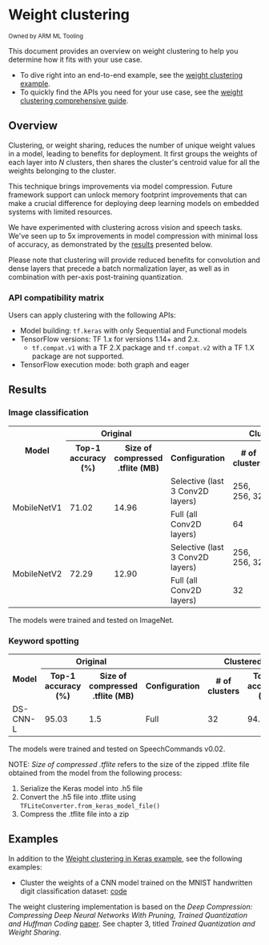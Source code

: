 # Weight clustering

<sub>Owned by ARM ML Tooling</sub>

This document provides an overview on weight clustering to help you determine how it fits with your use case.

- To dive right into an end-to-end example, see the [weight clustering example](clustering_example.ipynb).
- To quickly find the APIs you need for your use case, see the [weight clustering comprehensive guide](clustering_comprehensive_guide.ipynb).

## Overview

Clustering, or weight sharing, reduces the number of unique weight values in a model, leading to benefits for deployment. It first groups the weights of each layer into *N* clusters, then shares the cluster's centroid value for all the weights belonging to the cluster.

This technique brings improvements via model compression. Future framework support can unlock memory footprint improvements that can make a crucial difference for deploying deep learning models on embedded systems with limited resources.

We have experimented with clustering across vision and speech tasks. We've seen up to 5x improvements in model compression with minimal loss of accuracy, as demonstrated by the [results](#results) presented below.

Please note that clustering will provide reduced benefits for convolution and dense layers that precede a batch normalization layer, as well as in combination with per-axis post-training quantization.

### API compatibility matrix

Users can apply clustering with the following APIs:

*   Model building: `tf.keras` with only Sequential and Functional models
*   TensorFlow versions: TF 1.x for versions 1.14+ and 2.x.
    *   `tf.compat.v1` with a TF 2.X package and `tf.compat.v2` with a TF 1.X
        package are not supported.
*   TensorFlow execution mode: both graph and eager

## Results

### Image classification

<table>
  <tr>
    <th rowspan="2">Model</th>
    <th colspan="2">Original</th>
    <th colspan="4">Clustered</th>
  </tr>
  <tr>
  <th>Top-1 accuracy (%)</th>
    <th>Size of compressed .tflite (MB)</th>
    <th>Configuration</th>
    <th># of clusters</th>
    <th>Top-1 accuracy (%)</th>
    <th>Size of compressed .tflite (MB)</th>
  </tr>
  <tr>
    <td rowspan="3">MobileNetV1</td>
    <td rowspan="3">71.02</td>
    <td rowspan="3">14.96</td>
  </tr>
  <tr>
    <td>Selective (last 3 Conv2D layers)</td>
    <td>256, 256, 32</td>
    <td>70.62</td>
    <td>8.42</td>
  </tr>
  <tr>
    <td>Full (all Conv2D layers)</td>
    <td>64</td>
    <td>66.07</td>
    <td>2.98</td>
  </tr>
  <tr>
    <td rowspan="3">MobileNetV2</td>
    <td rowspan="3">72.29</td>
    <td rowspan="3">12.90</td>
  </tr>
  <tr>
    <td>Selective (last 3 Conv2D layers)</td>
    <td>256, 256, 32</td>
    <td>72.31</td>
    <td>7.00</td>
 </tr>
 <tr>
   <td>Full (all Conv2D layers)</td>
   <td>32</td>
   <td>69.33</td>
   <td>2.60</td>
  </tr>
</table>

The models were trained and tested on ImageNet.

### Keyword spotting

<table>
  <tr>
    <th rowspan=2>Model</th>
    <th colspan=2>Original</th>
    <th colspan=4>Clustered</th>
  </tr>
  <tr>
    <th>Top-1 accuracy (%)</th>
    <th>Size of compressed .tflite (MB)</th>
    <th>Configuration</th>
    <th># of clusters</th>
    <th>Top-1 accuracy (%)</th>
    <th>Size of compressed .tflite (MB)</th>
  </tr>
  <tr>
    <td>DS-CNN-L</td>
    <td>95.03</td>
    <td>1.5</td>
    <td>Full</td>
    <td>32</td>
    <td>94.71</td>
    <td>0.3</td>
  </tr>
</table>

The models were trained and tested on SpeechCommands v0.02.

NOTE: *Size of compressed .tflite* refers to the size of the zipped .tflite file obtained from the model from the following process:
1. Serialize the Keras model into .h5 file
2. Convert the .h5 file into .tflite using `TFLiteConverter.from_keras_model_file()`
3. Compress the .tflite file into a zip

## Examples

In addition to the [Weight clustering in Keras example](clustering_example.ipynb.ipynb), see the following examples:

* Cluster the weights of a CNN model trained on the MNIST handwritten digit classification dataset:
[code](https://github.com/tensorflow/model-optimization/blob/master/tensorflow_model_optimization/python/examples/clustering/keras/mnist/mnist_cnn.py)

The weight clustering implementation is based on the *Deep Compression:
Compressing Deep Neural Networks With Pruning, Trained Quantization and Huffman
Coding* [paper](https://arxiv.org/abs/1510.00149). See chapter 3, titled
*Trained Quantization and Weight Sharing*.
